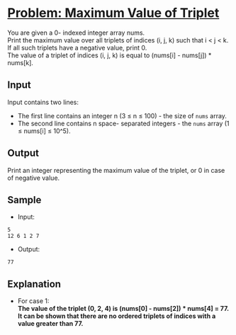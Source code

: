 # [Problem: Maximum Value of Triplet](https://my.newtonschool.co/playground/code/2ox468h7i319)

You are given a 0- indexed integer array nums. <br>
Print the maximum value over all triplets of indices (i, j, k) such that i < j < k. If all such triplets have a negative value, print 0.<br>
The value of a triplet of indices (i, j, k) is equal to (nums[i] - nums[j]) * nums[k].

## Input

Input contains two lines:
- The first line contains an integer n (3 ≤ n ≤ 100) - the size of `nums` array.
- The second line contains n space- separated integers - the `nums` array (1 ≤ nums[i] ≤ 10^5).

## Output

Print an integer representing the maximum value of the triplet, or 0 in case of negative value.

## Sample

- Input:
```
5
12 6 1 2 7
```

- Output:
```
77
```

## Explanation

- For case 1: <br> **The value of the triplet (0, 2, 4) is (nums[0] - nums[2]) * nums[4] = 77.
It can be shown that there are no ordered triplets of indices with a value greater than 77.**

